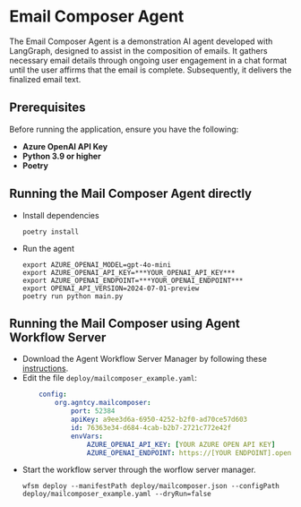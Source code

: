 # Email Composer Agent

The Email Composer Agent is a demonstration AI agent developed with LangGraph, designed to assist in the composition of emails. 
It gathers necessary email details through ongoing user engagement in a chat format until the user affirms that the email is complete. Subsequently, it delivers the finalized email text.

## Prerequisites

Before running the application, ensure you have the following:

- **Azure OpenAI API Key**
- **Python 3.9 or higher**
- **Poetry**

## Running the Mail Composer Agent directly
* Install dependencies
    ```
    poetry install
    ```

* Run the agent
    ```
    export AZURE_OPENAI_MODEL=gpt-4o-mini
    export AZURE_OPENAI_API_KEY=***YOUR_OPENAI_API_KEY***
    export AZURE_OPENAI_ENDPOINT=***YOUR_OPENAI_ENDPOINT***
    export OPENAI_API_VERSION=2024-07-01-preview 
    poetry run python main.py 
    ```

## Running the Mail Composer using Agent Workflow Server

* Download the Agent Workflow Server Manager by following these [instructions](https://docs.agntcy.org/pages/agws/workflow_server_manager.html#installation).
* Edit the file `deploy/mailcomposer_example.yaml`:
    ```yaml
        config:
            org.agntcy.mailcomposer:
                port: 52384
                apiKey: a9ee3d6a-6950-4252-b2f0-ad70ce57d603
                id: 76363e34-d684-4cab-b2b7-2721c772e42f
                envVars:
                    AZURE_OPENAI_API_KEY: [YOUR AZURE OPEN API KEY]
                    AZURE_OPENAI_ENDPOINT: https://[YOUR ENDPOINT].openai.azure.com
    ```
* Start the workflow server through the worflow server manager.
    ```
    wfsm deploy --manifestPath deploy/mailcomposer.json --configPath deploy/mailcomposer_example.yaml --dryRun=false
    ```


